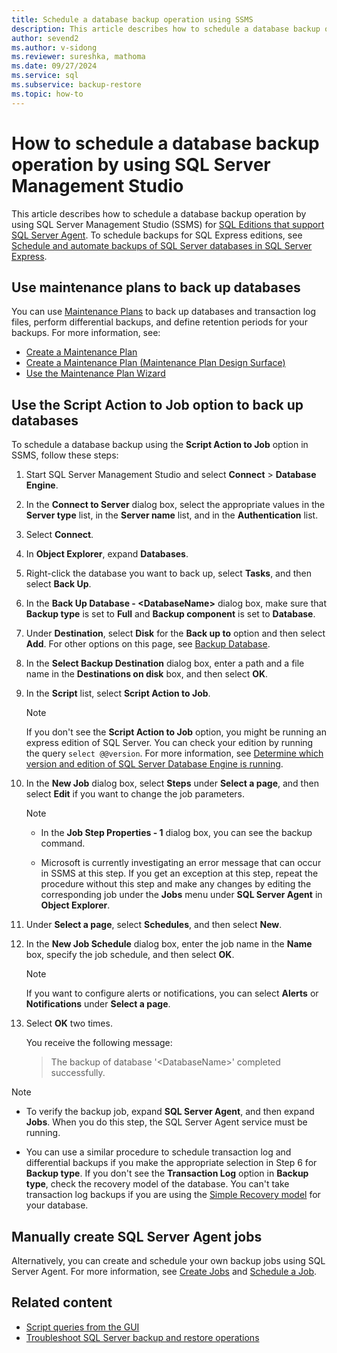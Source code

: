 ```yaml
---
title: Schedule a database backup operation using SSMS
description: This article describes how to schedule a database backup operation by using SQL Server Management Studio.
author: sevend2
ms.author: v-sidong
ms.reviewer: sureshka, mathoma
ms.date: 09/27/2024
ms.service: sql
ms.subservice: backup-restore
ms.topic: how-to
---
```


# How to schedule a database backup operation by using SQL Server Management Studio

This article describes how to schedule a database backup operation by using SQL Server Management Studio (SSMS) for [SQL Editions that support SQL Server Agent](../../sql-server/editions-and-components-of-sql-server-2022.md#SSMS). To schedule backups for SQL Express editions, see [Schedule and automate backups of SQL Server databases in SQL Server Express](/troubleshoot/sql/database-engine/backup-restore/schedule-automate-backup-database).

## Use maintenance plans to back up databases

You can use [Maintenance Plans](../maintenance-plans/maintenance-plans.md) to back up databases and transaction log files, perform differential backups, and define retention periods for your backups. For more information, see:

- [Create a Maintenance Plan](../maintenance-plans/create-a-maintenance-plan.md)
- [Create a Maintenance Plan (Maintenance Plan Design Surface)](../maintenance-plans/create-a-maintenance-plan-maintenance-plan-design-surface.md)
- [Use the Maintenance Plan Wizard](../maintenance-plans/use-the-maintenance-plan-wizard.md)

## Use the Script Action to Job option to back up databases

To schedule a database backup using the **Script Action to Job** option in SSMS, follow these steps:

1. Start SQL Server Management Studio and select **Connect** > **Database Engine**.
1. In the **Connect to Server** dialog box, select the appropriate values in the **Server type** list, in the **Server name** list, and in the **Authentication** list.
1. Select **Connect**.
1. In **Object Explorer**, expand **Databases**.
1. Right-click the database you want to back up, select **Tasks**, and then select **Back Up**.
1. In the **Back Up Database - \<DatabaseName>** dialog box, make sure that **Backup type** is set to **Full** and **Backup component** is set to **Database**.
1. Under **Destination**, select **Disk** for the **Back up to** option and then select **Add**. For other options on this page, see [Backup Database](back-up-database-general-page.md).
1. In the **Select Backup Destination** dialog box, enter a path and a file name in the **Destinations on disk** box, and then select **OK**.

1. In the **Script** list, select **Script Action to Job**.

    > [!NOTE]  
    > If you don't see the **Script Action to Job** option, you might be running an express edition of SQL Server. You can check your edition by running the query `select @@version`. For more information, see [Determine which version and edition of SQL Server Database Engine is running](/troubleshoot/sql/releases/find-my-sql-version).

1. In the **New Job** dialog box, select **Steps** under **Select a page**, and then select **Edit** if you want to change the job parameters.

    > [!NOTE]  
    > - In the **Job Step Properties - 1** dialog box, you can see the backup command.
    >  
    > - Microsoft is currently investigating an error message that can occur in SSMS at this step. If you get an exception at this step, repeat the procedure without this step and make any changes by editing the corresponding job under the **Jobs** menu under **SQL Server Agent** in **Object Explorer**.

1. Under **Select a page**, select **Schedules**, and then select **New**.

1. In the **New Job Schedule** dialog box, enter the job name in the **Name** box, specify the job schedule, and then select **OK**.

    > [!NOTE]  
    > If you want to configure alerts or notifications, you can select **Alerts** or **Notifications** under **Select a page**.

1. Select **OK** two times.

   You receive the following message:

   > The backup of database '\<DatabaseName>' completed successfully.

> [!NOTE]  
> - To verify the backup job, expand **SQL Server Agent**, and then expand **Jobs**. When you do this step, the SQL Server Agent service must be running.
>  
> - You can use a similar procedure to schedule transaction log and differential backups if you make the appropriate selection in Step 6 for **Backup type**. If you don't see the **Transaction Log** option in **Backup type**, check the recovery model of the database. You can't take transaction log backups if you are using the [Simple Recovery model](recovery-models-sql-server.md) for your database.

## Manually create SQL Server Agent jobs

Alternatively, you can create and schedule your own backup jobs using SQL Server Agent. For more information, see [Create Jobs](../../ssms/agent/create-jobs.md) and [Schedule a Job](../../ssms/agent/schedule-a-job.md).

## Related content

- [Script queries from the GUI](../../ssms/tutorials/scripting-ssms.md#script-queries-from-the-gui)
- [Troubleshoot SQL Server backup and restore operations](/troubleshoot/sql/database-engine/backup-restore/backup-restore-operations)
